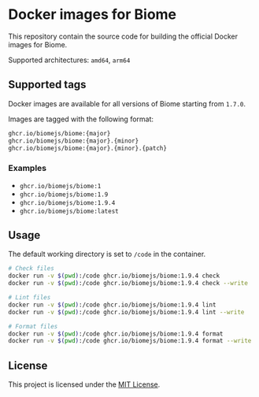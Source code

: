# Docker images for Biome

This repository contain the source code for building the official Docker images
for Biome.

Supported architectures: `amd64`, `arm64`

## Supported tags

Docker images are available for all versions of Biome starting from `1.7.0`.

Images are tagged with the following format:

```sh
ghcr.io/biomejs/biome:{major}
ghcr.io/biomejs/biome:{major}.{minor}
ghcr.io/biomejs/biome:{major}.{minor}.{patch}
```

### Examples
- `ghcr.io/biomejs/biome:1`
- `ghcr.io/biomejs/biome:1.9`
- `ghcr.io/biomejs/biome:1.9.4`
- `ghcr.io/biomejs/biome:latest`

## Usage

The default working directory is set to `/code` in the container.

```sh
# Check files
docker run -v $(pwd):/code ghcr.io/biomejs/biome:1.9.4 check
docker run -v $(pwd):/code ghcr.io/biomejs/biome:1.9.4 check --write

# Lint files
docker run -v $(pwd):/code ghcr.io/biomejs/biome:1.9.4 lint
docker run -v $(pwd):/code ghcr.io/biomejs/biome:1.9.4 lint --write

# Format files
docker run -v $(pwd):/code ghcr.io/biomejs/biome:1.9.4 format
docker run -v $(pwd):/code ghcr.io/biomejs/biome:1.9.4 format --write
```

## License

This project is licensed under the [MIT License](LICENSE.md).